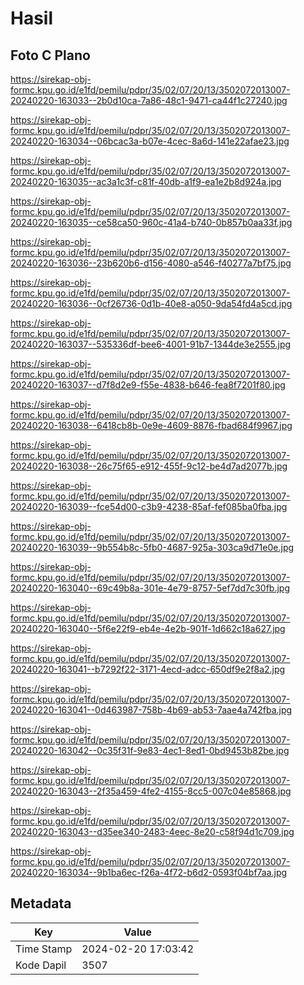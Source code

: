 # Hasil

## Foto C Plano

https://sirekap-obj-formc.kpu.go.id/e1fd/pemilu/pdpr/35/02/07/20/13/3502072013007-20240220-163033--2b0d10ca-7a86-48c1-9471-ca44f1c27240.jpg

https://sirekap-obj-formc.kpu.go.id/e1fd/pemilu/pdpr/35/02/07/20/13/3502072013007-20240220-163034--06bcac3a-b07e-4cec-8a6d-141e22afae23.jpg

https://sirekap-obj-formc.kpu.go.id/e1fd/pemilu/pdpr/35/02/07/20/13/3502072013007-20240220-163035--ac3a1c3f-c81f-40db-a1f9-ea1e2b8d924a.jpg

https://sirekap-obj-formc.kpu.go.id/e1fd/pemilu/pdpr/35/02/07/20/13/3502072013007-20240220-163035--ce58ca50-960c-41a4-b740-0b857b0aa33f.jpg

https://sirekap-obj-formc.kpu.go.id/e1fd/pemilu/pdpr/35/02/07/20/13/3502072013007-20240220-163036--23b620b6-d156-4080-a546-f40277a7bf75.jpg

https://sirekap-obj-formc.kpu.go.id/e1fd/pemilu/pdpr/35/02/07/20/13/3502072013007-20240220-163036--0cf26736-0d1b-40e8-a050-9da54fd4a5cd.jpg

https://sirekap-obj-formc.kpu.go.id/e1fd/pemilu/pdpr/35/02/07/20/13/3502072013007-20240220-163037--535336df-bee6-4001-91b7-1344de3e2555.jpg

https://sirekap-obj-formc.kpu.go.id/e1fd/pemilu/pdpr/35/02/07/20/13/3502072013007-20240220-163037--d7f8d2e9-f55e-4838-b646-fea8f7201f80.jpg

https://sirekap-obj-formc.kpu.go.id/e1fd/pemilu/pdpr/35/02/07/20/13/3502072013007-20240220-163038--6418cb8b-0e9e-4609-8876-fbad684f9967.jpg

https://sirekap-obj-formc.kpu.go.id/e1fd/pemilu/pdpr/35/02/07/20/13/3502072013007-20240220-163038--26c75f65-e912-455f-9c12-be4d7ad2077b.jpg

https://sirekap-obj-formc.kpu.go.id/e1fd/pemilu/pdpr/35/02/07/20/13/3502072013007-20240220-163039--fce54d00-c3b9-4238-85af-fef085ba0fba.jpg

https://sirekap-obj-formc.kpu.go.id/e1fd/pemilu/pdpr/35/02/07/20/13/3502072013007-20240220-163039--9b554b8c-5fb0-4687-925a-303ca9d71e0e.jpg

https://sirekap-obj-formc.kpu.go.id/e1fd/pemilu/pdpr/35/02/07/20/13/3502072013007-20240220-163040--69c49b8a-301e-4e79-8757-5ef7dd7c30fb.jpg

https://sirekap-obj-formc.kpu.go.id/e1fd/pemilu/pdpr/35/02/07/20/13/3502072013007-20240220-163040--5f6e22f9-eb4e-4e2b-901f-1d662c18a627.jpg

https://sirekap-obj-formc.kpu.go.id/e1fd/pemilu/pdpr/35/02/07/20/13/3502072013007-20240220-163041--b7292f22-3171-4ecd-adcc-650df9e2f8a2.jpg

https://sirekap-obj-formc.kpu.go.id/e1fd/pemilu/pdpr/35/02/07/20/13/3502072013007-20240220-163041--0d463987-758b-4b69-ab53-7aae4a742fba.jpg

https://sirekap-obj-formc.kpu.go.id/e1fd/pemilu/pdpr/35/02/07/20/13/3502072013007-20240220-163042--0c35f31f-9e83-4ec1-8ed1-0bd9453b82be.jpg

https://sirekap-obj-formc.kpu.go.id/e1fd/pemilu/pdpr/35/02/07/20/13/3502072013007-20240220-163043--2f35a459-4fe2-4155-8cc5-007c04e85868.jpg

https://sirekap-obj-formc.kpu.go.id/e1fd/pemilu/pdpr/35/02/07/20/13/3502072013007-20240220-163043--d35ee340-2483-4eec-8e20-c58f94d1c709.jpg

https://sirekap-obj-formc.kpu.go.id/e1fd/pemilu/pdpr/35/02/07/20/13/3502072013007-20240220-163034--9b1ba6ec-f26a-4f72-b6d2-0593f04bf7aa.jpg


## Metadata

| Key        | Value               |
| ---------- | ------------------- |
| Time Stamp | 2024-02-20 17:03:42 |
| Kode Dapil | 3507                |




